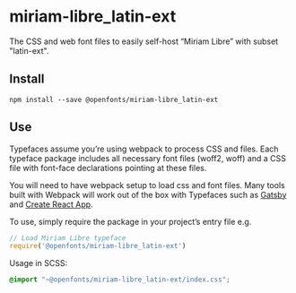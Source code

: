 
# miriam-libre_latin-ext

The CSS and web font files to easily self-host “Miriam Libre” with subset "latin-ext".

## Install

`npm install --save @openfonts/miriam-libre_latin-ext`

## Use

Typefaces assume you’re using webpack to process CSS and files. Each typeface
package includes all necessary font files (woff2, woff) and a CSS file with
font-face declarations pointing at these files.

You will need to have webpack setup to load css and font files. Many tools built
with Webpack will work out of the box with Typefaces such as [Gatsby](https://github.com/gatsbyjs/gatsby)
and [Create React App](https://github.com/facebookincubator/create-react-app).

To use, simply require the package in your project’s entry file e.g.

```javascript
// Load Miriam Libre typeface
require('@openfonts/miriam-libre_latin-ext')
```

Usage in SCSS:
```scss
@import "~@openfonts/miriam-libre_latin-ext/index.css";
```
